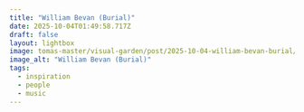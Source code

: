 ```yaml
---
title: "William Bevan (Burial)"
date: 2025-10-04T01:49:58.717Z
draft: false
layout: lightbox
image: tomas-master/visual-garden/post/2025-10-04-william-bevan-burial/William_Bevan_Burial.jpg.jpg
image_alt: "William Bevan (Burial)"
tags:
  - inspiration
  - people
  - music
---
```


